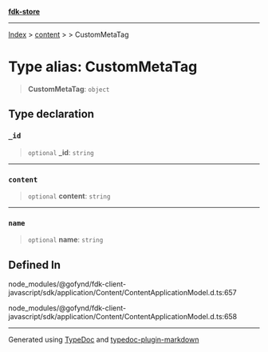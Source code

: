 [**fdk-store**](../../../README.md)
***

[Index](../../../API.md) > [content](../../README.md) > [<internal>](../README.md) > CustomMetaTag

# Type alias: CustomMetaTag

> **CustomMetaTag**: `object`

## Type declaration

### `_id`

> `optional` **\_id**: `string`

***

### `content`

> `optional` **content**: `string`

***

### `name`

> `optional` **name**: `string`

## Defined In

node\_modules/@gofynd/fdk-client-javascript/sdk/application/Content/ContentApplicationModel.d.ts:657

node\_modules/@gofynd/fdk-client-javascript/sdk/application/Content/ContentApplicationModel.d.ts:658

***
Generated using [TypeDoc](https://typedoc.org/) and [typedoc-plugin-markdown](https://www.npmjs.com/package/typedoc-plugin-markdown)
